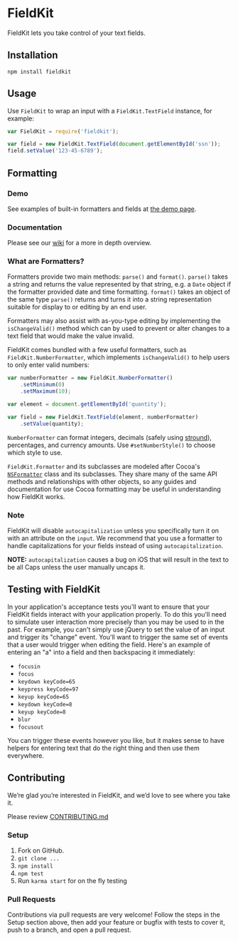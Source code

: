 # FieldKit

FieldKit lets you take control of your text fields.

## Installation

```
npm install fieldkit
```

## Usage

Use `FieldKit` to wrap an input with a `FieldKit.TextField` instance, for example:

```js
var FieldKit = require('fieldkit');

var field = new FieldKit.TextField(document.getElementById('ssn'));
field.setValue('123-45-6789');
```

## Formatting

### Demo

See examples of built-in formatters and fields at [the demo page][demo-page].

### Documentation

Please see our [wiki](https://github.com/square/fieldkit/wiki) for a more in depth overview.

### What are Formatters?

Formatters provide two main methods: `parse()` and `format()`. `parse()` takes
a string and returns the value represented by that string, e.g. a `Date` object
if the formatter provided date and time formatting. `format()` takes an object
of the same type `parse()` returns and turns it into a string representation
suitable for display to or editing by an end user.

Formatters may also assist with as-you-type editing by implementing the
`isChangeValid()` method which can by used to prevent or alter changes to a
text field that would make the value invalid.

FieldKit comes bundled with a few useful formatters, such as
`FieldKit.NumberFormatter`, which implements `isChangeValid()` to help users to
only enter valid numbers:

```js
var numberFormatter = new FieldKit.NumberFormatter()
    .setMinimum(0)
    .setMaximum(10);

var element = document.getElementById('quantity');

var field = new FieldKit.TextField(element, numberFormatter)
    .setValue(quantity);
```

`NumberFormatter` can format integers, decimals (safely using
[stround][stround]), percentages, and currency amounts. Use `#setNumberStyle()`
to choose which style to use.

`FieldKit.Formatter` and its subclasses are modeled after Cocoa's
[`NSFormatter`][nsformatter] class and its subclasses. They share many of the
same API methods and relationships with other objects, so any guides and
documentation for use Cocoa formatting may be useful in understanding how
FieldKit works.

### Note

FieldKit will disable `autocapitalization` unless you specifically turn it on
with an attribute on the `input`. We recommend that you use a formatter to handle
capitalizations for your fields instead of using `autocapitalization`.

**NOTE:** `autocapitalization` causes a bug on iOS that will result in the text to
be all Caps unless the user manually uncaps it.

## Testing with FieldKit

In your application's acceptance tests you'll want to ensure that your FieldKit
fields interact with your application properly. To do this you'll need to
simulate user interaction more precisely than you may be used to in the past.
For example, you can't simply use jQuery to set the value of an input and
trigger its "change" event. You'll want to trigger the same set of events that
a user would trigger when editing the field. Here's an example of entering an
"a" into a field and then backspacing it immediately:

* `focusin`
* `focus`
* `keydown keyCode=65`
* `keypress keyCode=97`
* `keyup keyCode=65`
* `keydown keyCode=8`
* `keyup keyCode=8`
* `blur`
* `focusout`

You can trigger these events however you like, but it makes sense to have
helpers for entering text that do the right thing and then use them everywhere.

## Contributing

We’re glad you’re interested in FieldKit, and we’d love to see where you take it.

Please review [CONTRIBUTING.md][contributing]

### Setup

1. Fork on GitHub.
2. `git clone ...`
3. `npm install`
4. `npm test`
5. Run `karma start` for on the fly testing

### Pull Requests

Contributions via pull requests are very welcome! Follow the steps in
the Setup section above, then add your feature or bugfix with tests to cover it, push
to a branch, and open a pull request.

[demo-page]: http://square.github.io/fieldkit
[docs]: https://github.com/square/fieldkit/tree/master/docs
[nsformatter]: https://developer.apple.com/library/mac/documentation/cocoa/reference/foundation/classes/NSFormatter_Class/Reference/Reference.html
[stround]: https://github.com/square/stround
[contributing]: https://github.com/square/fieldkit/blob/master/CONTRIBUTING.md
